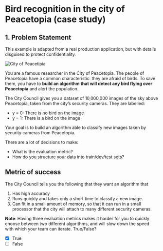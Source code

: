 # Bird recognition in the city of Peacetopia (case study)
## 1. Problem Statement

This example is adapted from a real production application, but with details disguised to protect confidentiality.

![City of Peacetipia](https://d3c33hcgiwev3.cloudfront.net/imageAssetProxy.v1/RjThWXtFEeeumw4MySoK5g_4b24d6550498b64919bb5255dd329704_mont-saint-michel-688405_1920.jpg?expiry=1520812800000&hmac=1DamngkE1UUSsiFwglZeaJaPK0XJIh3TvPRuJjM3Biw)

You are a famous researcher in the City of Peacetopia. The people of Peacetopia have a common characteristic: they are afraid of birds. To save them, you have to **build an algorithm that will detect any bird flying over Peacetopia** and alert the population.

The City Council gives you a dataset of 10,000,000 images of the sky above Peacetopia, taken from the city’s security cameras. They are labelled:

- y = 0: There is no bird on the image
- y = 1: There is a bird on the image

Your goal is to build an algorithm able to classify new images taken by security cameras from Peacetopia.

There are a lot of decisions to make:

- What is the evaluation metric?
- How do you structure your data into train/dev/test sets?

## Metric of success

The City Council tells you the following that they want an algorithm that

1. Has high accuracy
2. Runs quickly and takes only a short time to classify a new image.
3. Can fit in a small amount of memory, so that it can run in a small processor that the city will attach to many different security cameras.

**Note**: Having three evaluation metrics makes it harder for you to quickly choose between two different algorithms, and will slow down the speed with which your team can iterate. True/False?

- [x] True
- [ ] False